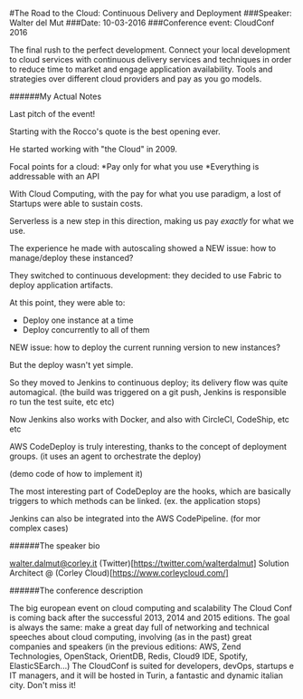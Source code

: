 #The Road to the Cloud: Continuous Delivery and Deployment
###Speaker: Walter del Mut
###Date: 10-03-2016
###Conference event: CloudConf 2016

The final rush to the perfect development. Connect your local development to cloud services  with continuous delivery services and techniques in order to reduce time to market and engage application availability. Tools and strategies over different cloud providers and pay as you go models.

######My Actual Notes

Last pitch of the event!

Starting with the Rocco's quote is the best opening ever.

He started working with "the Cloud" in 2009.

Focal points for a cloud:
*Pay only for what you use
*Everything is addressable with an API

With Cloud Computing, with the pay for what you use paradigm, a lost of Startups were able to sustain costs.

Serverless is a new step in this direction, making us pay *exactly* for what we use.

The experience he made with autoscaling showed a NEW issue: how to manage/deploy these instanced?

They switched to continuous development: they decided to use Fabric to deploy application artifacts.

At this point, they were able to:
- Deploy one instance at a time
- Deploy concurrently to all of them

NEW issue: how to deploy the current running version to new instances?

But the deploy wasn't yet simple.

So they moved to Jenkins to continuous deploy; its delivery flow was quite automagical. (the build was triggered on a git push, Jenkins is responsible ro tun the test suite, etc etc)

Now Jenkins also works with Docker, and also with CircleCI, CodeShip, etc etc

AWS CodeDeploy is truly interesting, thanks to the concept of deployment groups. (it uses an agent to orchestrate the deploy)

(demo code of how to implement it)

The most interesting part of CodeDeploy are the hooks, which are basically triggers to which methods can be linked. (ex. the application stops)

Jenkins can also be integrated into the AWS CodePipeline. (for mor complex cases)

######The speaker bio

walter.dalmut@corley.it
(Twitter)[https://twitter.com/walterdalmut]
Solution Architect @ (Corley Cloud)[https://www.corleycloud.com/]

######The conference description

The big european event on cloud computing and scalability
The Cloud Conf is coming back after the successful 2013, 2014 and 2015 editions.
The goal is always the same: make a great day full of networking and technical speeches about cloud computing, involving (as in the past) great companies and speakers (in the previous editions: AWS, Zend Technologies, OpenStack, OrientDB, Redis, Cloud9 IDE, Spotify, ElasticSEarch...)
The CloudConf is suited for developers, devOps, startups e IT managers, and it will be hosted in Turin, a fantastic and dynamic italian city. Don't miss it!
